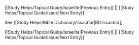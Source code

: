 [[Study Helps/Topical Guide/Israelite|Previous Entry]]  ||  [[Study Helps/Topical Guide/Issue|Next Entry]]

 See [[Study Helps/Bible Dictionary/Issachar|BD Issachar]]

[[Study Helps/Topical Guide/Israelite|Previous Entry]]  ||  [[Study Helps/Topical Guide/Issue|Next Entry]]